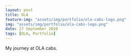 ```yaml
---
layout: post
title: OLA
feature-img: "assets/img/portfolio/ola-cabs-logo.png"
img: "assets/img/portfolio/ola-cabs-logo.png"
date: 27 September 2020
tags: [OLA, Portfolio]
---
```


My journey at OLA cabs. 
